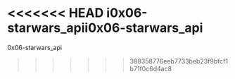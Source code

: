 <<<<<<< HEAD
i0x06-starwars_apii0x06-starwars_api
=======
0x06-starwars_api
>>>>>>> 388358776eeb7733beb23f9bfcf1b71f0c6d4ac8
